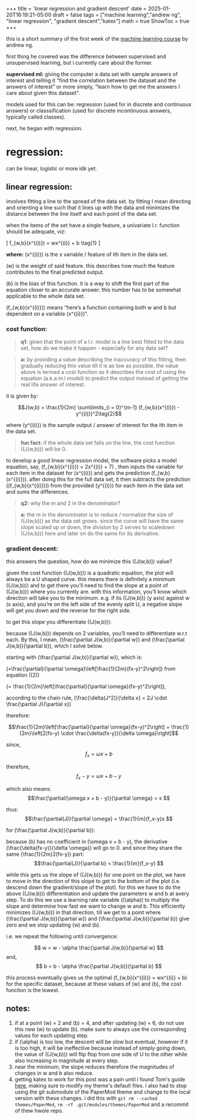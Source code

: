 +++
title = 'linear regression and gradient descent'
date = 2025-01-20T16:19:21-05:00
draft = false
tags = ["machine learning","andrew ng", "linear regression", "gradient descent","katex"]
math = true
ShowToc = true
+++


this is a short summary of the first week of the [machine learning course](https://www.coursera.org/learn/machine-learning) by andrew ng.


first thing he covered was the difference between supervised and unsupervised learning, but i currently care about the former.

**supervised ml:**
giving the computer a data set with sample answers of interest and telling it “find the correlation between the dataset and the answers of interest” or more simply, "learn how to get me the answers I care about given this dataset".

models used for this can be: regression (used for in discrete and continuous answers) or classsification (used for discrete incontinuous answers, typically called classes).

next, he began with regression.

# regression:

can be linear, logistic or more idk yet.

## **linear regression:**

involves fitting a line to the spread of the data set. by fitting I mean directing and orienting a line such that it lines up with the data and minimizes the distance between the line itself and each point of the data set. 

when the items of the set have a single feature, a univariate l.r. function should be adequate, viz:

\[
f_{w,b}(x^{(i)}) = wx^{(i)} + b \tag{1}
\]


**where:**
\(x^{(i)}\) is the x variable / feature of ith item in the data set.

\(w\) is the weight of said feature. this describes how much the feature contributes to the final predicted output. 

\(b\) is the bias of this function. it is a way to shift the first part of the equation closer to an accurate answer. this number has to be somewhat applicable to the whole data set. 

\(f_{w,b}(x^{(i)})\) means “here’s a function containing both w and b but dependent on a variable \(x^{(i)}\)".

### **cost function:**


> **q1**: given that the point of a l.r. model is a line best fitted to the data set, how do we make it happen - especially for any data set?
> 

> **a:** by providing a value describing the inaccuracy of this fitting, then gradually reducing this value till it is as low as possible. the value above is termed a cost function as it describes the cost of using the equation (a.k.a m.l model) to predict the output instead of getting the real life answer of interest.
> 
</aside>

it is given by:


$$J(w,b) = \frac{1}{2m} \sum\limits_{i = 0}^{m-1} (f_{w,b}(x^{(i)}) - y^{(i)})^2\tag{2}$$


where \(y^{(i)}\) is the sample output / answer of interest for the ith item in the data set. 

> **fun fact:** if the whole data set falls on the line, the cost function \((J(w,b))\) will be 0. 
>

to develop a good linear regression model, the software picks a model equation, say, \(f_{w,b}(x^{(i)}) = 2x^{(i)} + 7\) , then inputs the variable for each item in the dataset for \(x^{(i)}\) and gets the prediction \(f_{w,b}(x^{(i)})\). after doing this for the full data set, it then subtracts the prediction \((f_{w,b}(x^{(i)}))\) from the provided \(y^{(i)}\) for each item in the data set and sums the differences. 


> **q2:** why the m and 2 in the denominator? 
>

> **a:** the m in the denominator is to reduce / normalize the size of \((J(w,b))\) as the data set grows. since the curve will have the same slope scaled up or down, the division by 2 serves to scaledown \((J(w,b))\) here and later on do the same for its derivative.



### gradient descent:

this answers the question, how do we minimize this \((J(w,b))\) value?

given the cost function \((J(w,b))\) is a quadratic equation, the plot will always be a U shaped curve. this means there is definitely a minimum \((J(w,b))\) and to get there you’ll need to find the slope at a point of \((J(w,b))\) where you currently are. with this information, you’ll know which direction will take you to the minimum. e.g. if its \((J(w,b))\) (y axis) against w (x axis), and you’re on the left side of the evenly split U, a negative slope will get you down and the reverse for the right side. 

to get this slope you differentiate \((J(w,b))\):

because \((J(w,b))\) depends on 2 variables, you’ll need to differentiate w.r.t each. By this, I mean, \(\frac{\partial J(w,b)}{\partial w}\)  and   \(\frac{\partial J(w,b)}{\partial b}\), which I solve below.

starting with \(\frac{\partial J(w,b)}{\partial w}\), which is:

\(=\frac{\partial}{\partial \omega}\left[\frac{1}{2m}(fx-y)^2\right]\) from equation \((2)\)


\(= \frac{1}{2m}\left[\frac{\partial}{\partial \omega}(fx-y)^2\right]\), 

according to the chain rule, \(\frac{\delta(J^2)}{\delta x} = 2J \cdot \frac{\partial J}{\partial x}\)

therefore:

$$\frac{1}{2m}\left[\frac{\partial}{\partial \omega}(fx-y)^2\right]
= \frac{1}{2m}\left[2(fx-y) \cdot \frac{\delta(fx-y)}{\delta \omega}\right]$$


since,
$$ f_x = \omega x + b$$  

therefore,
$$f_x - y = \omega x + b - y$$

which also means:
$$\frac{\partial(\omega x + b - y)}{\partial \omega} = x $$

thus:
$$\frac{\partial(J)}{\partial \omega} = \frac{1}{m}(f_x-y)x $$

for \(\frac{\partial J(w,b)}{\partial b}\):

because \(b\) has no coefficient in \(\omega x + b - y\), the derivative \(\frac{\delta(fx-y)}{\delta \omega}\) will go to 0.
and since they share the same \(\frac{1}{2m}2(fx-y)\) part:
$$\frac{\partial(J)}{\partial b} = \frac{1}{m}(f_x-y) $$


while this gets us the slope of \((J(w,b))\) for one point on the plot, we have to move in the direction of this slope to get to the bottom of the plot (i.e. descend down the gradient/slope of the plot). for this we have to do the above \((J(w,b))\) differentiation and update the parameters w and b at avery step. To do this we use a learning rate variable \((\alpha)\) to multiply the slope and determine how fast we want to change w and b. This efficiently minimizes \((J(w,b))\) in that direction, till we get to a point where \(\frac{\partial J(w,b)}{\partial w}\)  and  \(\frac{\partial J(w,b)}{\partial b}\)  give zero and we stop updating \(w\) and \(b\). 


i.e. we repeat the following until convergence:

$$ w = w - \alpha \frac{\partial J(w,b)}{\partial w} $$ and, 
$$ b = b - \alpha \frac{\partial J(w,b)}{\partial b} $$

this process eventually gives us the optimal \(f_{w,b}(x^{(i)}) = wx^{(i)} + b\)  for the specific dataset, because at these values of \(w\) and \(b\), the cost function is the lowest. 



## notes:

1. if at a point \(w\) = 2 and \(b\) = 4, and after updating \(w\)  = 6, do not use this new \(w\)  to update \(b\). make sure to always use the corresponding values for each updating step. 
2. if \(\alpha\)  is too low, the descent will be slow but eventual, however if it is too high, it will be ineffective because instead of simply going down, the value of \((J(w,b))\) will flip flop from one side of U to the other while also increasing in magnitude at every step.
3. near the minimum, the slope reduces therefore the magnitudes of changes in w and b also reduce. 
4. getting katex to work for this post was a pain until i found Tom's guide [here](https://tomdvies.com/posts/buildingwebsite/), making sure to modify my theme's default files. i also had to stop using the git submodule of the PaperMod theme and change to the local version with these changes. i did this with `git rm --cached themes/PaperMod`, `rm -rf .git/modules/themes/PaperMod` and a recommit of thew hwole repo.